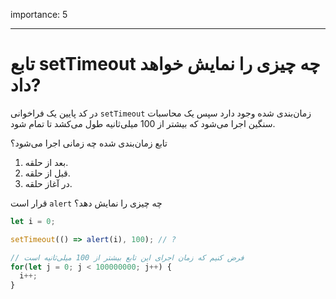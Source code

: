 importance: 5

---

# تابع setTimeout چه چیزی را نمایش خواهد داد?

در کد پایین یک فراخوانی `setTimeout` زمان‌بندی شده وجود دارد سپس یک محاسبات سنگین اجرا می‌شود که بیشتر از 100 میلی‌ثانیه طول می‌کشد تا تمام شود.

تابع زمان‌بندی شده چه زمانی اجرا می‌شود؟

1. بعد از حلقه.
2. قبل از حلقه.
3. در آغاز حلقه.


قرار است `alert` چه چیزی را نمایش دهد؟

```js
let i = 0;

setTimeout(() => alert(i), 100); // ?

// فرض کنیم که زمان اجرای این تابع بیشتر از 100 میلی‌ثانیه است
for(let j = 0; j < 100000000; j++) {
  i++; 
}
```
